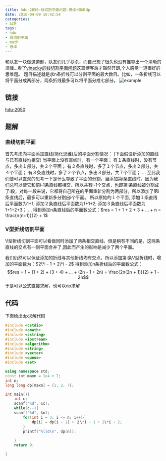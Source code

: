 ```yaml
---
title: hdu-2050-线切割平面问题-思维+简单dp
date: 2018-04-09 10:42:54
categories:
- ACM
tags:
- hdu
- 线切割平面
- math
- 思维
---
```

和队友一块做这道题，队友们几乎秒杀，而自己想了很久也没有推导出一个清晰的规律...看了[vinacky的线切割平面问题](https://blog.csdn.net/vinacky/article/details/8958326)这篇博客后才豁然开朗,个人感觉一道很好的思维题。
题目描述就是求n条折线可以分割平面的最大数目。比如，一条折线可以将平面分成两部分，两条折线最多可以将平面分成七部分。
![example](/line.jpg)

## 链接
[hdu-2050](http://acm.hdu.edu.cn/showproblem.php?pid=2050)
## 题解
<!-- more -->
### 直线切割平面
首先考虑向平面添加直线(简化思维)后的平面分割情况：
(下面假设新添加的直线与已有直线均相交)
当平面上没有直线时，有一个平面；
有１条直线时，没有节点，多出１部分，共２个平面；
有２条直线时，多了１个节点，多出２部分，共４个平面；
有３条直线时，多了２个节点，多出３部分，共７个平面；
...
至此我们便可以直观的思考一下是什么导致了平面的分割，当添加第i条直线时，因为我们总可以使它和前i-1条直线都相交，所以共有i-1个交点，也即第i条直线被分割成了i段，对每一段来说，它都将自己所在的平面重新分割为两部分。所以添加了第i条直线后，最多可以重新多分割出i个平面。
所以原始的１个平面,
添加１条直线后平面数为1+1;
添加２条直线后平面数为1+1+2;
添加３条直线后平面数为1+1+2+3；
...
得到添加n条直线后的平面数公式：$res = 1 + 1 + 2 + 3 + ... + n = \frac{n(n+1)}{2} + 1$
### V型折线切割平面
V型折线切割平面可以看做同时添加了两条相交直线，但是稍有不同的是，这两条直线的交点有一侧平面合并了,因此而产生的影响是减少了两个平面。

我们仍然可以保证添加的折线与其他折线均有交点，所以添加第i条V型折线时，增加的平面数为：$2\*i - 1 + 2\*i - 2$
得到添加n条折线后的平面数公式：$$res = 1 + (1 + 2) + (3 + 4) + ... + (2n - 1 + 2n) = \frac{2n(2n + 1)}{2} + 1 - 2n$$
于是可以公式直接求解，也可以dp求解
## 代码
下面给出dp求解代码
``` C++
#include <cstdio>
#include <cmath>
#include <cstring>
#include <iostream>
#include <algorithm>
#include <string>
#include <vector>
#include <queue>
#include <set>

using namespace std;
const int maxn = 1e4 + 7;
int n;
long long dp[maxn] = {1, 2, 7};

int main(){
    int c;
    scanf("%d", &c);
    while(c--){
    scanf("%d", &n);
        for(int i = 3; i <= n; i++){
            dp[i] = dp[i - 1] + ２\*i - 1 + 2\*i - 2;
        }
        printf("%lld\n", dp[n]);
        
    }
    return 0;

}
```